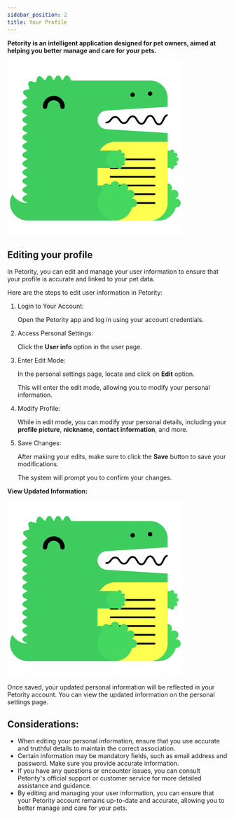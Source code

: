```yaml
---
sidebar_position: 2
title: Your Profile
---
```


**Petority is an intelligent application designed for pet owners, aimed at helping you better manage and care for your pets.**

![Userinfo](/img/logo.svg)

## Editing your profile
In Petority, you can edit and manage your user information to ensure that your profile is accurate and linked to your pet data.

Here are the steps to edit user information in Petority:

1. Login to Your Account:

    Open the Petority app and log in using your account credentials.

2. Access Personal Settings:
  
    Click the **User info** option in the user page.

3. Enter Edit Mode:
  
    In the personal settings page, locate and click on **Edit** option.

    This will enter the edit mode, allowing you to modify your personal information.

4. Modify Profile:

    While in edit mode, you can modify your personal details, including your **profile picture**, **nickname**, **contact information**, and more.

5. Save Changes:
  
    After making your edits, make sure to click the **Save** button to save your modifications.
  
    The system will prompt you to confirm your changes.

**View Updated Information:** 

![userinfo](/img/logo.svg)

Once saved, your updated personal information will be reflected in your Petority account. You can view the updated information on the personal settings page.

## Considerations:
+ When editing your personal information, ensure that you use accurate and truthful details to maintain the correct association.
+ Certain information may be mandatory fields, such as email address and password. Make sure you provide accurate information.
+ If you have any questions or encounter issues, you can consult Petority's official support or customer service for more detailed assistance and guidance.
+ By editing and managing your user information, you can ensure that your Petority account remains up-to-date and accurate, allowing you to better manage and care for your pets.
   
